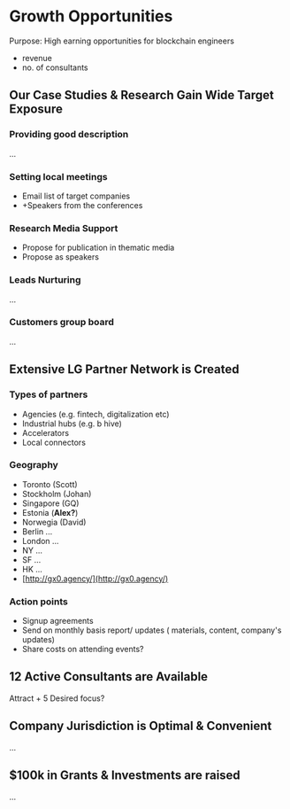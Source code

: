 # Growth Opportunities

Purpose: High earning opportunities for blockchain engineers

* revenue
* no. of consultants

## Our Case Studies & Research Gain Wide Target Exposure

### Providing good description

...

### Setting local meetings

* Email list of target companies
* +Speakers from the conferences 

### Research Media Support

* Propose for publication in thematic media
* Propose as speakers

### Leads Nurturing

...

### Customers group board

...

## Extensive LG Partner Network is Created

### Types of partners

* Agencies \(e.g. fintech, digitalization etc\)
* Industrial hubs \(e.g. b hive\)
* Accelerators
* Local connectors

### Geography

* Toronto \(Scott\)
* Stockholm \(Johan\)
* Singapore \(GQ\)
* Estonia \(**Alex?**\)
* Norwegia \(David\)
* Berlin ...
* London ...
* NY ...
* SF ...
* HK ...
* [http://gx0.agency/](http://gx0.agency/)

### Action points

* Signup agreements
* Send on monthly basis report/ updates \( materials, content, company's updates\)
* Share costs on attending events?

## 12 Active Consultants are Available

Attract + 5 Desired focus?

## Company Jurisdiction is Optimal & Convenient

...

## $100k in Grants & Investments are raised

...

### 

